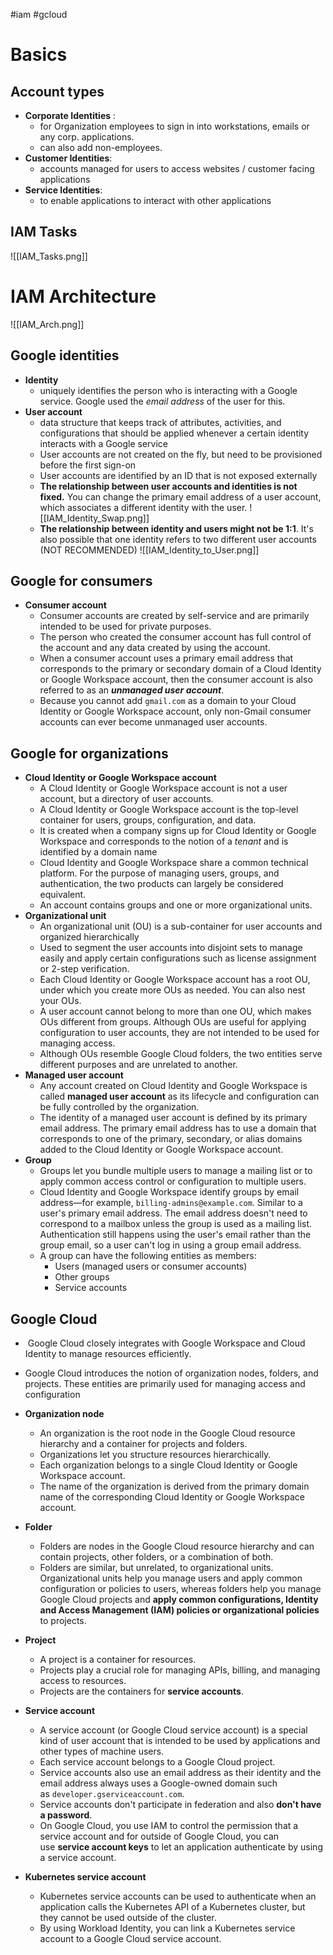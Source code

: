 #iam #gcloud

# Basics

## Account types

- **Corporate Identities** : 
	- for Organization employees to sign in into workstations, emails or any corp. applications. 
	- can also add non-employees.
- **Customer Identities**: 
	- accounts managed for users to access websites / customer facing applications
- **Service Identities**:
	- to enable applications to interact with other applications

## IAM Tasks 

![[IAM_Tasks.png]]

# IAM Architecture

![[IAM_Arch.png]]



## Google identities

- **Identity**
	- uniquely identifies the person who is interacting with a Google service. Google used the *email address* of the user for this.
- **User account**
	- data structure that keeps track of attributes, activities, and configurations that should be applied whenever a certain identity interacts with a Google service
	- User accounts are not created on the fly, but need to be provisioned before the first sign-on
	- User accounts are identified by an ID that is not exposed externally
	- **The relationship between user accounts and identities is not fixed.** You can change the primary email address of a user account, which associates a different identity with the user.
		![[IAM_Identity_Swap.png]]
	- **The relationship between identity and users might not be 1:1**. It's also possible that one identity refers to two different user accounts (NOT RECOMMENDED)
		![[IAM_Identity_to_User.png]]

## Google for consumers

- **Consumer account**
	- Consumer accounts are created by self-service and are primarily intended to be used for private purposes. 
	- The person who created the consumer account has full control of the account and any data created by using the account.
	- When a consumer account uses a primary email address that corresponds to the primary or secondary domain of a Cloud Identity or Google Workspace account, then the consumer account is also referred to as an ***unmanaged user account***.
	- Because you cannot add `gmail.com` as a domain to your Cloud Identity or Google Workspace account, only non-Gmail consumer accounts can ever become unmanaged user accounts.

## Google for organizations

- **Cloud Identity or Google Workspace account**
	- A Cloud Identity or Google Workspace account is not a user account, but a directory of user accounts.
	- A Cloud Identity or Google Workspace account is the top-level container for users, groups, configuration, and data.
	- It is created when a company signs up for Cloud Identity or Google Workspace and corresponds to the notion of a *tenant* and is identified by a domain name
	- Cloud Identity and Google Workspace share a common technical platform. For the purpose of managing users, groups, and authentication, the two products can largely be considered equivalent.
	- An account contains groups and one or more organizational units.
- **Organizational unit**
	- An organizational unit (OU) is a sub-container for user accounts and organized hierarchically
	- Used to segment the user accounts into disjoint sets to manage easily and apply certain configurations such as license assignment or 2-step verification.
	- Each Cloud Identity or Google Workspace account has a root OU, under which you create more OUs as needed. You can also nest your OUs.
	- A user account cannot belong to more than one OU, which makes OUs different from groups. Although OUs are useful for applying configuration to user accounts, they are not intended to be used for managing access.
	- Although OUs resemble Google Cloud folders, the two entities serve different purposes and are unrelated to another.
- **Managed user account**
	- Any account created on Cloud Identity and Google Workspace is called **managed user account** as its lifecycle and configuration can be fully controlled by the organization. 
	- The identity of a managed user account is defined by its primary email address. The primary email address has to use a domain that corresponds to one of the primary, secondary, or alias domains added to the Cloud Identity or Google Workspace account.
- **Group**
	- Groups let you bundle multiple users to manage a mailing list or to apply common access control or configuration to multiple users.
	- Cloud Identity and Google Workspace identify groups by email address—for example, `billing-admins@example.com`. Similar to a user's primary email address. The email address doesn't need to correspond to a mailbox unless the group is used as a mailing list. Authentication still happens using the user's email rather than the group email, so a user can't log in using a group email address.
	- A group can have the following entities as members:
		-   Users (managed users or consumer accounts)
		-   Other groups
		-   Service accounts

## Google Cloud

-  Google Cloud closely integrates with Google Workspace and Cloud Identity to manage resources efficiently.
- Google Cloud introduces the notion of organization nodes, folders, and projects. These entities are primarily used for managing access and configuration

- **Organization node**
	- An organization is the root node in the Google Cloud resource hierarchy and a container for projects and folders. 
	- Organizations let you structure resources hierarchically.
	- Each organization belongs to a single Cloud Identity or Google Workspace account. 
	- The name of the organization is derived from the primary domain name of the corresponding Cloud Identity or Google Workspace account.
- **Folder**
	- Folders are nodes in the Google Cloud resource hierarchy and can contain projects, other folders, or a combination of both. 
	- Folders are similar, but unrelated, to organizational units. Organizational units help you manage users and apply common configuration or policies to users, whereas folders help you manage Google Cloud projects and **apply common configurations, Identity and Access Management (IAM) policies or organizational policies** to projects.
- **Project**
	- A project is a container for resources. 
	- Projects play a crucial role for managing APIs, billing, and managing access to resources.
	- Projects are the containers for **service accounts**.
- **Service account**
	- A service account (or Google Cloud service account) is a special kind of user account that is intended to be used by applications and other types of machine users.
	- Each service account belongs to a Google Cloud project. 
	- Service accounts also use an email address as their identity and the email address always uses a Google-owned domain such as `developer.gserviceaccount.com`.
	- Service accounts don't participate in federation and also **don't have a password**. 
	- On Google Cloud, you use IAM to control the permission that a service account and for outside of Google Cloud, you can use **service account keys** to let an application authenticate by using a service account.
- **Kubernetes service account**
	- Kubernetes service accounts can be used to authenticate when an application calls the Kubernetes API of a Kubernetes cluster, but they cannot be used outside of the cluster.
	- By using Workload Identity, you can link a Kubernetes service account to a Google Cloud service account.